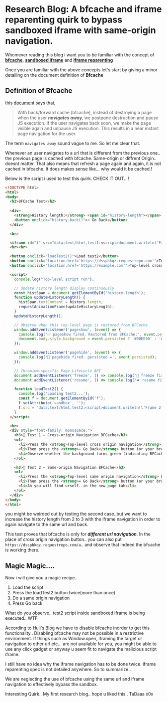 # Research Blog: A bfcache and iframe reparenting quirk to bypass sandboxed iframe with same-origin navigation.

Whomever reading this blog i want you to be familiar with the concept of **[bfcache](https://web.dev/articles/bfcache)**, **[sandboxed iframe](https://developer.mozilla.org/en-US/docs/Web/HTML/Reference/Elements/iframe#sandbox)** and **[iframe reparenting](https://blog.huli.tw/2024/09/07/en/idek-ctf-2024-iframe/#2-iframe-reparenting-and-bfcache)**

Once you are familiar with the above concepts let's start by giving a minor detailing on the document definition of **Bfcache**
## Definition of Bfcache
this [document](https://web.dev/articles/bfcache#basics) says that, 
> With back/forward cache (bfcache), instead of destroying a page when the user ***navigates away***, we postpone destruction and pause JS execution. If the user navigates back soon, we make the page visible again and unpause JS execution. This results in a near instant page navigation for the user.

The term `navigates away` sound vague to me. So let me clear that.

Whenever an user navigates to a url that is different from the previous one.. the previous page is cached with bfcache. Same-origin or diffrent Origin.. doesnt matter. That also means that refresh a page again and again, it is not cached in bfcache. It does makes sense like... why would it be cached.!

Below is the script i used to test this quirk.
CHECK IT OUT...!

```html
<!DOCTYPE html>
<html>
<body>
  <h2>BFCache Test</h2>
  
  <div>
    <strong>History length:</strong> <span id="history-length"></span>
    <button onclick="history.back()">⬅️ Go Back</button>
  </div>

  <br>

  <iframe id="f" src="data:text/html,test1:<script>document.writeln('Frame 1 random: ' + Math.random())</script>"></iframe>
  <br><br>

  <button onclick="loadTest2()">Load test2</button>
  <button onclick="location.href='https://dssphkqz.requestrepo.com'">Top-level same origin navigation</button>
  <button onclick="location.href='https://example.com'">Top-level cross origin navigation</button>

  <script>
    console.log("Top-level script run");

    // Update history length display continuously
    const histSpan = document.getElementById('history-length');
    function updateHistoryLength() {
      histSpan.textContent = history.length;
      requestAnimationFrame(updateHistoryLength);
    }
    updateHistoryLength();

    // Observe when this top-level page is restored from BFCache
    window.addEventListener('pageshow', (event) => {
      console.log('✅ pageshow fired. Restored from BFCache:', event.persisted);
      document.body.style.background = event.persisted ? '#90EE90' : '#fff'; // light green if from cache
    });

    window.addEventListener('pagehide', (event) => {
      console.log('🚪 pagehide fired. persisted =', event.persisted);
    });

    // Chromium-specific Page Lifecycle API
    document.addEventListener('freeze', () => console.log('🧊 freeze fired'));
    document.addEventListener('resume', () => console.log('⏩ resume fired'));

    function loadTest2() {
      console.log('Loading test2...');
      const f = document.getElementById('f');
      f.setAttribute('sandbox', '');
      f.src = 'data:text/html,test2:<script>document.writeln(\'Frame 2 random: \' + Math.random())<\/script>';
    }
  </script>

  <hr>
  <div style="font-family: monospace;">
    <h3>🧪 Test 1 — Cross-origin Navigation BFCache</h3>
    <ol>
      <li>Press the <strong>Top-level cross origin navigation</strong> button.</li>
      <li>Then press the <strong>⬅️ Go Back</strong> button (or your browser’s back button).</li>
      <li>Observe whether the background turns green (indicating BFCache restore).</li>
    </ol>

    <h3>🧪 Test 2 — Same-origin Navigation BFCache</h3>
    <ol>
      <li>Press the <strong>Top-level same origin navigation</strong> button.</li>
      <li>Then press the <strong>⬅️ Go Back</strong> button (or your browser’s back button).</li>
      <li>Ah you will find urself..in the new page tab</li>
    </ol>
  </div>
</body>
</html>
```

you might be weirded out by testing the second case..but we want to increase the history length from 2 to 3 with the iframe navigation in order to again navigate to the same url and back.

This test proves that bfcache is only for ***different url navigation***. In the place of cross origin navigation button.. you can also put `https://dssphkqz.requestrepo.com/a`.. and observe that indeed the bfcache is working there.
## Magic Magic....
Now i will give you a magic recipe.. 

1. Load the script 
1. Press the loadTest2 button twice(more than once)
1. Do a same origin navigation
1. Press Go back

What do you observe.. test2 script inside sandboxed iframe is being executed.. WTF

According to [Huli's Blog](https://blog.huli.tw/2024/09/07/en/idek-ctf-2024-iframe/#2-iframe-reparenting-and-bfcache) we have to disable bfcache inorder to get this functionality.. Disabling bfcache may not be possible in a restrictive environment. If things such as Window.open, iframing the target or navigation to other url etc... are not available for you, you might be able to use any click gadget or anyway u seem fit to navigate the malicious script iframe. 

I still have no idea why the iframe navigation has to be done twice. iframe reparenting spec is not detailed anywhere. So to summarize.. 

We are neglecting the use of bfcache using the same url and iframe navigation to effectively bypass the sandbox. 

Interesting Quirk.. My first research blog.. hope u liked this.. TaDaaa x0x
